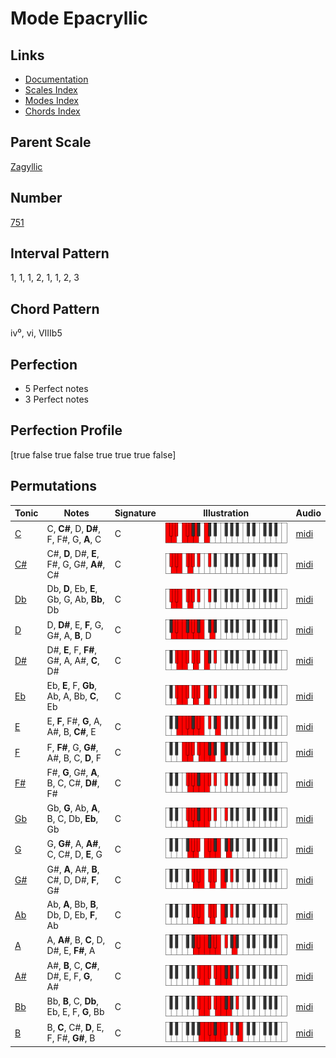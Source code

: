 # Mode Epacryllic

## Links

- [Documentation](README.md)
- [Scales Index](Scales.md)
- [Modes Index](Modes.md)
- [Chords Index](Chords.md)

## Parent Scale

[Zagyllic](ScaleZagyllic.md)

## Number

[751](https://ianring.com/musictheory/scales/751)

## Interval Pattern

1, 1, 1, 2, 1, 1, 2, 3

## Chord Pattern

iv⁰, vi, VIIIb5

## Perfection

- 5 Perfect notes
- 3 Perfect notes

## Perfection Profile

[true false true false true true true false]

## Permutations

| Tonic | Notes | Signature | Illustration | Audio |
|-------|-------|-----------|--------------|-------|
| [C](ModeCNaturalEpacryllic.md) | C, **C#**, D, **D#**, F, F#, G, **A**, C | C | ![CNaturalEpacryllic](ModeCNaturalEpacryllic.png) | [midi](https://github.com/edipermadi/music/blob/main/docs/ModeCNaturalEpacryllic.mid?raw=true) |
| [C#](ModeCSharpEpacryllic.md) | C#, **D**, D#, **E**, F#, G, G#, **A#**, C# | C | ![CSharpEpacryllic](ModeCSharpEpacryllic.png) | [midi](https://github.com/edipermadi/music/blob/main/docs/ModeCSharpEpacryllic.mid?raw=true) |
| [Db](ModeDFlatEpacryllic.md) | Db, **D**, Eb, **E**, Gb, G, Ab, **Bb**, Db | C | ![DFlatEpacryllic](ModeDFlatEpacryllic.png) | [midi](https://github.com/edipermadi/music/blob/main/docs/ModeDFlatEpacryllic.mid?raw=true) |
| [D](ModeDNaturalEpacryllic.md) | D, **D#**, E, **F**, G, G#, A, **B**, D | C | ![DNaturalEpacryllic](ModeDNaturalEpacryllic.png) | [midi](https://github.com/edipermadi/music/blob/main/docs/ModeDNaturalEpacryllic.mid?raw=true) |
| [D#](ModeDSharpEpacryllic.md) | D#, **E**, F, **F#**, G#, A, A#, **C**, D# | C | ![DSharpEpacryllic](ModeDSharpEpacryllic.png) | [midi](https://github.com/edipermadi/music/blob/main/docs/ModeDSharpEpacryllic.mid?raw=true) |
| [Eb](ModeEFlatEpacryllic.md) | Eb, **E**, F, **Gb**, Ab, A, Bb, **C**, Eb | C | ![EFlatEpacryllic](ModeEFlatEpacryllic.png) | [midi](https://github.com/edipermadi/music/blob/main/docs/ModeEFlatEpacryllic.mid?raw=true) |
| [E](ModeENaturalEpacryllic.md) | E, **F**, F#, **G**, A, A#, B, **C#**, E | C | ![ENaturalEpacryllic](ModeENaturalEpacryllic.png) | [midi](https://github.com/edipermadi/music/blob/main/docs/ModeENaturalEpacryllic.mid?raw=true) |
| [F](ModeFNaturalEpacryllic.md) | F, **F#**, G, **G#**, A#, B, C, **D**, F | C | ![FNaturalEpacryllic](ModeFNaturalEpacryllic.png) | [midi](https://github.com/edipermadi/music/blob/main/docs/ModeFNaturalEpacryllic.mid?raw=true) |
| [F#](ModeFSharpEpacryllic.md) | F#, **G**, G#, **A**, B, C, C#, **D#**, F# | C | ![FSharpEpacryllic](ModeFSharpEpacryllic.png) | [midi](https://github.com/edipermadi/music/blob/main/docs/ModeFSharpEpacryllic.mid?raw=true) |
| [Gb](ModeGFlatEpacryllic.md) | Gb, **G**, Ab, **A**, B, C, Db, **Eb**, Gb | C | ![GFlatEpacryllic](ModeGFlatEpacryllic.png) | [midi](https://github.com/edipermadi/music/blob/main/docs/ModeGFlatEpacryllic.mid?raw=true) |
| [G](ModeGNaturalEpacryllic.md) | G, **G#**, A, **A#**, C, C#, D, **E**, G | C | ![GNaturalEpacryllic](ModeGNaturalEpacryllic.png) | [midi](https://github.com/edipermadi/music/blob/main/docs/ModeGNaturalEpacryllic.mid?raw=true) |
| [G#](ModeGSharpEpacryllic.md) | G#, **A**, A#, **B**, C#, D, D#, **F**, G# | C | ![GSharpEpacryllic](ModeGSharpEpacryllic.png) | [midi](https://github.com/edipermadi/music/blob/main/docs/ModeGSharpEpacryllic.mid?raw=true) |
| [Ab](ModeAFlatEpacryllic.md) | Ab, **A**, Bb, **B**, Db, D, Eb, **F**, Ab | C | ![AFlatEpacryllic](ModeAFlatEpacryllic.png) | [midi](https://github.com/edipermadi/music/blob/main/docs/ModeAFlatEpacryllic.mid?raw=true) |
| [A](ModeANaturalEpacryllic.md) | A, **A#**, B, **C**, D, D#, E, **F#**, A | C | ![ANaturalEpacryllic](ModeANaturalEpacryllic.png) | [midi](https://github.com/edipermadi/music/blob/main/docs/ModeANaturalEpacryllic.mid?raw=true) |
| [A#](ModeASharpEpacryllic.md) | A#, **B**, C, **C#**, D#, E, F, **G**, A# | C | ![ASharpEpacryllic](ModeASharpEpacryllic.png) | [midi](https://github.com/edipermadi/music/blob/main/docs/ModeASharpEpacryllic.mid?raw=true) |
| [Bb](ModeBFlatEpacryllic.md) | Bb, **B**, C, **Db**, Eb, E, F, **G**, Bb | C | ![BFlatEpacryllic](ModeBFlatEpacryllic.png) | [midi](https://github.com/edipermadi/music/blob/main/docs/ModeBFlatEpacryllic.mid?raw=true) |
| [B](ModeBNaturalEpacryllic.md) | B, **C**, C#, **D**, E, F, F#, **G#**, B | C | ![BNaturalEpacryllic](ModeBNaturalEpacryllic.png) | [midi](https://github.com/edipermadi/music/blob/main/docs/ModeBNaturalEpacryllic.mid?raw=true) |
